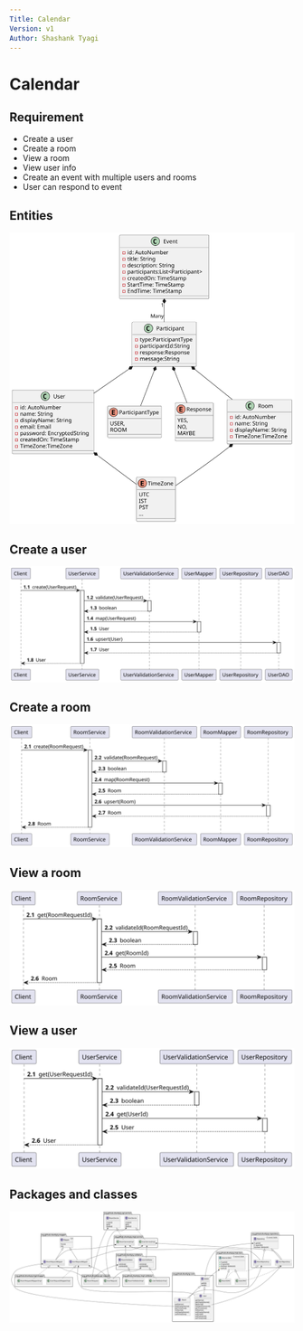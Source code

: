```yaml
---
Title: Calendar
Version: v1
Author: Shashank Tyagi
---
```

# Calendar

## Requirement
- Create a user
- Create a room
- View a room
- View user info
- Create an event with multiple users and rooms
- User can respond to event 

## Entities 

![Entities](design/diagram/Entities.svg)

## Create a user
![Entities](design/diagram/CreateUserFlow.svg)

## Create a room
![Entities](design/diagram/CreateRoomFlow.svg)

## View a room
![Entities](design/diagram/ViewRoomFlow.svg)

## View a user
![Entities](design/diagram/ViewUserFlow.svg)


## Packages and classes
![Entities](design/diagram/Classes.svg)